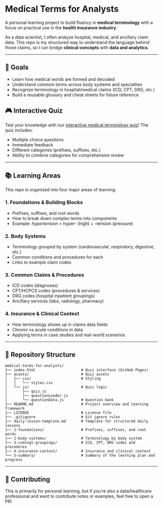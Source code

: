 # Medical Terms for Analysts

A personal learning project to build fluency in **medical terminology** with a focus on practical use in the **health insurance industry**.  

As a data scientist, I often analyze hospital, medical, and ancillary claim data. This repo is my structured way to understand the language behind those claims, so I can bridge **clinical concepts** with **data and analytics**.

---

## 🎯 Goals

- Learn how medical words are formed and decoded  
- Understand common terms across body systems and specialties  
- Recognize terminology in hospital/medical claims (ICD, CPT, DRG, etc.)  
- Build a reusable glossary and cheat sheets for future reference  

## 🎮 Interactive Quiz

Test your knowledge with our [interactive medical terminology quiz](https://menawang.github.io/medical-terms-for-analysts)! The quiz includes:
- Multiple choice questions
- Immediate feedback
- Different categories (prefixes, suffixes, etc.)
- Ability to combine categories for comprehensive review

---

## 📚 Learning Areas

This repo is organized into four major areas of learning:

### 1. Foundations & Building Blocks
- Prefixes, suffixes, and root words  
- How to break down complex terms into components  
- Example: *hypertension* = hyper- (high) + -tension (pressure)  

### 2. Body Systems
- Terminology grouped by system (cardiovascular, respiratory, digestive, etc.)  
- Common conditions and procedures for each  
- Links to example claim codes  

### 3. Common Claims & Procedures
- ICD codes (diagnoses)  
- CPT/HCPCS codes (procedures & services)  
- DRG codes (hospital inpatient groupings)  
- Ancillary services (labs, radiology, pharmacy)  

### 4. Insurance & Clinical Context
- How terminology shows up in claims data fields  
- Chronic vs acute conditions in data  
- Applying terms in case studies and real-world scenarios  

---

## 📁 Repository Structure

```
medical-terms-for-analysts/
├── index.html                     # Quiz interface (GitHub Pages)
├── assets/                        # Quiz assets
│   ├── css/                       # Styling
│   │   └── styles.css
│   └── js/                        # Quiz logic
│       ├── quiz.js
│       ├── questionLoader.js
│       └── questionData.js        # Question bank
├── README.md                      # Project overview and learning framework
├── LICENSE                        # License file
├── .gitignore                     # Git ignore rules
├── daily-lesson-template.md       # Template for structured daily lessons
├── 1-foundations/                 # Prefixes, suffixes, and root words
├── 2-body-systems/                # Terminology by body system
├── 3-codings-groupings/           # ICD, CPT, DRG codes and procedures
├── 4-insurance-context/           # Insurance and clinical context
└── 5-summary/                     # Summary of the learning plan and progress
```

---

## 🤝 Contributing

This is primarily for personal learning, but if you’re also a data/healthcare professional and want to contribute notes or examples, feel free to open a PR!  



